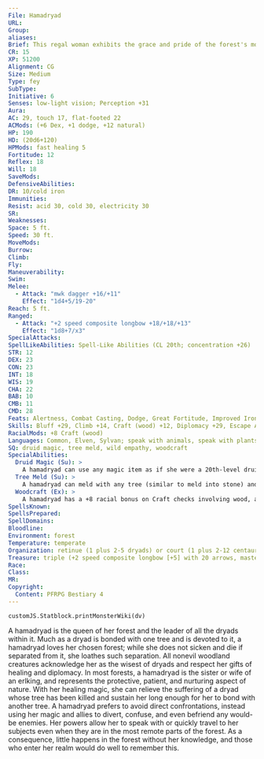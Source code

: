 ```yaml
---
File: Hamadryad
URL: 
Group: 
aliases: 
Brief: This regal woman exhibits the grace and pride of the forest's most ancient trees.
CR: 15
XP: 51200
Alignment: CG
Size: Medium
Type: fey
SubType: 
Initiative: 6
Senses: low-light vision; Perception +31
Aura: 
AC: 29, touch 17, flat-footed 22
ACMods: (+6 Dex, +1 dodge, +12 natural)
HP: 190
HD: (20d6+120)
HPMods: fast healing 5
Fortitude: 12
Reflex: 18
Will: 18
SaveMods: 
DefensiveAbilities: 
DR: 10/cold iron
Immunities: 
Resist: acid 30, cold 30, electricity 30
SR: 
Weaknesses: 
Space: 5 ft.
Speed: 30 ft.
MoveMods: 
Burrow: 
Climb: 
Fly: 
Maneuverability: 
Swim: 
Melee: 
  - Attack: "mwk dagger +16/+11"
    Effect: "1d4+5/19-20"
Reach: 5 ft.
Ranged: 
  - Attack: "+2 speed composite longbow +18/+18/+13"
    Effect: "1d8+7/x3"
SpecialAttacks: 
SpellLikeAbilities: Spell-Like Abilities (CL 20th; concentration +26)  Constant-speak with animals, speak with plants   At Will-entangle (DC 17), hold animal (DC 18), rusting grasp, tree shape, wood shape (10 lbs. only)   5/day-charm monster (DC 20), charm person (DC 17), confusion (DC 19), deep slumber (DC 19), neutralize poison, sending (dryads only), suggestion (DC 19), tree stride   1/day-call lightning storm (DC 21), changestaff, greater heroism, heal, liveoak, summon nature's ally VIII
STR: 12
DEX: 23
CON: 23
INT: 18
WIS: 19
CHA: 22
BAB: 10
CMB: 11
CMD: 28
Feats: Alertness, Combat Casting, Dodge, Great Fortitude, Improved Iron Will, Iron Will, Mounted Combat, Stealthy, Toughness, Weapon Finesse
Skills: Bluff +29, Climb +14, Craft (wood) +12, Diplomacy +29, Escape Artist +19, Handle Animal +16, Heal +9, Intimidate +16, Knowledge (geography) +17, Knowledge (nature) +27, Knowledge (nobility) +9, Perception +31, Perform (any one) +19, Ride +16, Sense Motive +19, Spellcraft +14, Stealth +19, Survival +14
RacialMods: +8 Craft (wood)
Languages: Common, Elven, Sylvan; speak with animals, speak with plants, tongues
SQ: druid magic, tree meld, wild empathy, woodcraft
SpecialAbilities:
  Druid Magic (Su): >
    A hamadryad can use any magic item as if she were a 20th-level druid.
  Tree Meld (Su): >
    A hamadryad can meld with any tree (similar to meld into stone) and can remain melded with a tree as long as she wishes.
  Woodcraft (Ex): >
    A hamadryad has a +8 racial bonus on Craft checks involving wood, and is always treated as if she had masterwork artisan's woodworking tools when attempting such checks.
SpellsKnown: 
SpellsPrepared: 
SpellDomains: 
Bloodline: 
Environment: forest
Temperature: temperate
Organization: retinue (1 plus 2-5 dryads) or court (1 plus 2-12 centaurs, 2-12 dryads, 2-8 satyrs, and 1-2 treants)
Treasure: triple (+2 speed composite longbow [+5] with 20 arrows, masterwork dagger, other treasure)
Race: 
Class: 
MR: 
Copyright:
  Content: PFRPG Bestiary 4
---
```

```dataviewjs
customJS.Statblock.printMonsterWiki(dv)
```
A hamadryad is the queen of her forest and the leader of all the dryads within it. Much as a dryad is bonded with one tree and is devoted to it, a hamadryad loves her chosen forest; while she does not sicken and die if separated from it, she loathes such separation. All nonevil woodland creatures acknowledge her as the wisest of dryads and respect her gifts of healing and diplomacy. In most forests, a hamadryad is the sister or wife of an erlking, and represents the protective, patient, and nurturing aspect of nature. With her healing magic, she can relieve the suffering of a dryad whose tree has been killed and sustain her long enough for her to bond with another tree. A hamadryad prefers to avoid direct confrontations, instead using her magic and allies to divert, confuse, and even befriend any would-be enemies. Her powers allow her to speak with or quickly travel to her subjects even when they are in the most remote parts of the forest. As a consequence, little happens in the forest without her knowledge, and those who enter her realm would do well to remember this.
